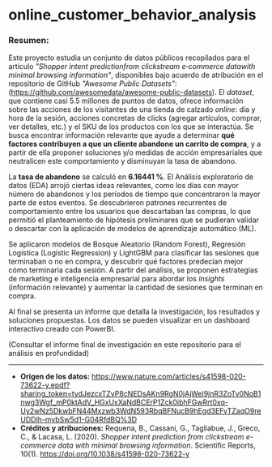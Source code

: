 # online_customer_behavior_analysis

### Resumen:
Este proyecto estudia un conjunto de datos públicos recopilados para el artículo _"Shopper intent predictionfrom clickstream e‑commerce datawith minimal browsing information"_, disponibles bajo acuerdo de atribución en el repositorio de GitHub _"Awesome Public Datasets"_: (https://github.com/awesomedata/awesome-public-datasets). El _dataset_, que contiene casi 5.5 millones de puntos de datos, ofrece información sobre las acciones de los visitantes de una tienda de calzado _online_: día y hora  de la sesión, acciones concretas de clicks (agregar artículos, comprar, ver detalles, etc.) y el SKU de los productos con los que se interactúa. Se busca encontrar información relevante que ayude a determinar **qué factores contribuyen a que un cliente abandone un carrito de compra**, y a partir de ella proponer soluciones y/o medidas de acción empresariales que neutralicen este comportamiento y disminuyan la tasa de abandono.

La **tasa de abandono** se calculó en **6.16441 %**. El Análisis exploratorio de datos (EDA) arrojó ciertas ideas relevantes, como los días con mayor número de abandonos y los períodos de tiempo que concentraron la mayor parte de estos eventos. Se descubrieron patrones recurrentes de comportamiento entre los usuarios que descartaban las compras, lo que permitió el planteamiento de hipótesis preliminares que se pudieran validar o descartar con la aplicación de modelos de aprendizaje automático (ML).  

Se aplicaron modelos de Bosque Aleatorio (Random Forest), Regresión Logística (Logistic Regression) y LightGBM para clasificar las sesiones que terminaban o no en compra, y descubrir qué factores predecían mejor cómo terminaría cada sesión. A partir del análisis, se proponen estrategias de marketing e inteligencia empresarial para abordar los _insights_ (información relevante) y aumentar la cantidad de sesiones que terminan en compra.

Al final se presenta un informe que detalla la investigación, los resultados y soluciones propuestas.
Los datos se pueden visualizar en un dashboard interactivo creado con PowerBI.

(Consultar el informe final de investigación en este repositorio para el análisis en profundidad)

---------------------------------------------------

* **Origen de los datos:** https://www.nature.com/articles/s41598-020-73622-y.epdf?sharing_token=tydJezcxTZvP8cNEDsAKn9RgN0jAjWel9jnR3ZoTv0NoB1nwg3Wgf_mP0ktAdV_HGxUxXaNdBCErP1Zck0ibhFGwRrt0xq-Uy2wNz5DkwbFN44Mxzwb3WdN593RbqBFNucB9hEgd3EFvTZaqO9reUDDlh-mybSw5d1-G04RfdBQ%3D
* **Créditos y atribuciones:** Requena, B., Cassani, G., Tagliabue, J., Greco, C., & Lacasa, L. (2020). _Shopper intent prediction from clickstream e-commerce data with minimal browsing information_. Scientific Reports, 10(1). https://doi.org/10.1038/s41598-020-73622-y
